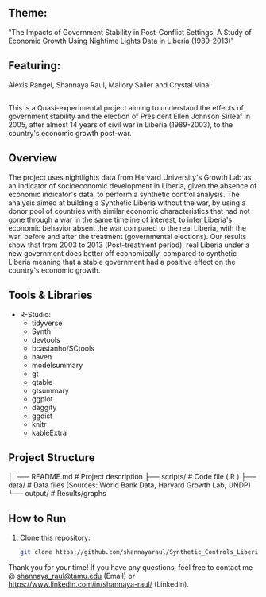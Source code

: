 ## Theme:
 "The Impacts of Government Stability in Post-Conflict Settings: A Study of Economic Growth Using Nightime Lights Data in Liberia (1989-2013)"

 ## Featuring: 
 Alexis Rangel, Shannaya Raul, Mallory Sailer and Crystal Vinal

 ## 
 This is a Quasi-experimental project aiming to understand the effects of government stability and the election of President Ellen Johnson Sirleaf in 2005, after almost 14 years of civil war in Liberia (1989-2003), to the country's economic growth post-war.  

 ## Overview
 The project uses nightlights data from Harvard University's Growth Lab as an indicator of socioeconomic development in Liberia, given the absence of economic indicator's data, to perform a synthetic control analysis. 
 The analysis aimed at building a Synthetic Liberia without the war, by using a donor pool of countries with similar economic characteristics that had not gone through a war in the same timeline of interest, to infer Liberia's economic behavior absent the war compared to the real Liberia, with the war, before and after the treatment (governmental elections).
 Our results show that from 2003 to 2013 (Post-treatment period), real Liberia under a new government does better off economically, compared to synthetic Liberia meaning that a stable government had a positive effect on the country's economic growth.

 ## Tools & Libraries
 - R-Studio:
    - tidyverse
    - Synth
    - devtools
    - bcastanho/SCtools
    - haven
    - modelsummary
    - gt
    - gtable
    - gtsummary
    - ggplot
    - daggity
    - ggdist
    - knitr
    - kableExtra

## Project Structure

│
├── README.md         # Project description
├── scripts/           # Code file (.R )
├── data/              # Data files (Sources: World Bank Data, Harvard Growth Lab, UNDP)
└── output/            # Results/graphs

## How to Run
1. Clone this repository:
   ```bash
   git clone https://github.com/shannayaraul/Synthetic_Controls_Liberia.git
   
Thank you for your time!
If you have any questions, feel free to contact me @ shannaya_raul@tamu.edu (Email) or https://www.linkedin.com/in/shannaya-raul/ (LinkedIn).
